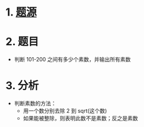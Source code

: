 # 1. [题源](https://fishc.com.cn/thread-84805-1-1.html)


# 2. 题目

- 判断 101-200 之间有多少个素数，并输出所有素数


# 3. 分析

- 判断素数的方法：
	- 用一个数分别去除 2 到 sqrt(这个数)
	- 如果能被整除，则表明此数不是素数；反之是素数 

